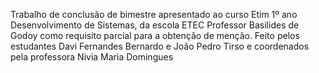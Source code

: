 Trabalho de conclusão de bimestre apresentado ao curso Etim 1º ano Desenvolvimento de Sistemas, da escola ETEC Professor Basilides de Godoy como requisito parcial para a obtenção de menção.
Feito pelos estudantes Davi Fernandes Bernardo e João Pedro Tirso e coordenados pela professora Nivia Maria Domingues
